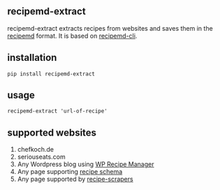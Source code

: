 ## recipemd-extract

recipemd-extract extracts recipes from websites and saves them in the [recipemd](https://github.com/tstehr/recipemd/blob/master/specification.md) format. It is based on [recipemd-cli](https://github.com/dnlvgl/recipemd-cli).

## installation

`pip install recipemd-extract`

## usage

`recipemd-extract 'url-of-recipe'`

## supported websites

1. chefkoch.de
2. seriouseats.com
3. Any Wordpress blog using [WP Recipe Manager](https://en-ca.wordpress.org/plugins/wp-recipe-manager/)
4. Any page supporting [recipe schema](https://schema.org/Recipe)
5. Any page supported by [recipe-scrapers](https://github.com/hhursev/recipe-scrapers)


